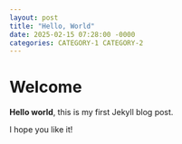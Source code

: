 ```yaml
---
layout: post
title: "Hello, World"
date: 2025-02-15 07:28:00 -0000
categories: CATEGORY-1 CATEGORY-2
---
```


# Welcome

**Hello world**, this is my first Jekyll blog post.

I hope you like it!
